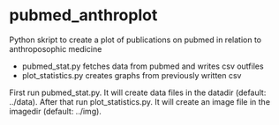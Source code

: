 pubmed_anthroplot
=================

Python skript to create a plot of publications on pubmed in relation to anthroposophic medicine

* pubmed_stat.py fetches data from pubmed and writes csv outfiles
* plot_statistics.py creates graphs from previously written csv

First run pubmed_stat.py. It will create data files in the datadir (default: ../data).
After that run plot_statistics.py. It will create an image file in the imagedir (default: ../img).
